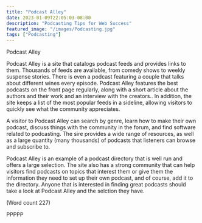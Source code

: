 ```yaml
---
title: "Podcast Alley"
date: 2023-01-09T22:05:03-08:00
description: "Podcasting Tips for Web Success"
featured_image: "/images/Podcasting.jpg"
tags: ["Podcasting"]
---
```


Podcast Alley 

Podcast Alley is a site that catalogs podcast feeds and
provides links to them. Thousands of feeds are
available, from comedy shows to weekly suspense
stories. There is even a podcast featuring a couple that
talks about different wines every episode. Podcast Alley
features the best podcasts on the front page regularly,
along with a short article about the authors and their
work and an interview with the creators.. In addition,
the site keeps a list of the most popular feeds in a
sideline, allowing visitors to quickly see what the
community appreciates.

A visitor to Podcast Alley can search by genre, learn
how to make their own podcast, discuss things with the
community in the forum, and find software related to
podcasting. The sire provides a wide range of resources,
as well as a large quantity (many thousands) of podcasts
that listeners can browse and subscribe to.

Podcast Alley is an example of a podcast directory that
is well run and offers a large selection. The site also has
a strong community that can help visitors find podcasts
on topics that interest them or give them the
information they need to set up their own podcast, and
of course, add it to the directory. Anyone that is
interested in finding great podcasts should take a look at
Podcast Alley and the selction they have.
                         
(Word count 227)

PPPPP
